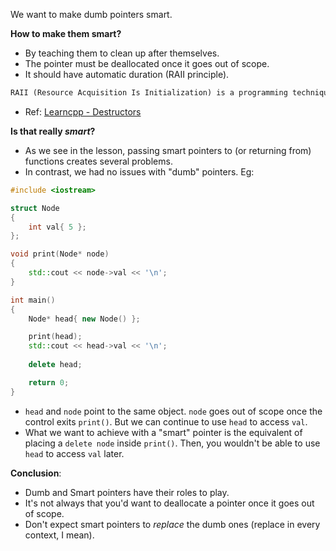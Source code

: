We want to make dumb pointers smart.

**How to make them smart?**
* By teaching them to clean up after themselves.
* The pointer must be deallocated once it goes out of scope.
* It should have automatic duration (RAII principle).
```txt
RAII (Resource Acquisition Is Initialization) is a programming technique whereby resource use is tied to the lifetime of objects with automatic duration (e.g. non-dynamically allocated objects). In C++, RAII is implemented via classes with constructors and destructors. A resource (such as memory, a file or database handle, etc…) is typically acquired in the object’s constructor (though it can be acquired after the object is created if that makes sense). That resource can then be used while the object is alive. The resource is released in the destructor, when the object is destroyed. The primary advantage of RAII is that it helps prevent resource leaks (e.g. memory not being deallocated) as all resource-holding objects are cleaned up automatically.
```
* Ref: [Learncpp - Destructors](https://www.learncpp.com/cpp-tutorial/destructors/)

**Is that really *smart*?**
* As we see in the lesson, passing smart pointers to (or returning from) functions creates several problems.
* In contrast, we had no issues with "dumb" pointers.
Eg:
```cpp
#include <iostream>

struct Node
{
    int val{ 5 };
};

void print(Node* node)
{
    std::cout << node->val << '\n';
}

int main()
{
    Node* head{ new Node() };

    print(head);
    std::cout << head->val << '\n';
    
    delete head;

    return 0;
}

```
* `head` and `node` point to the same object. `node` goes out of scope once the control exits `print()`. But we can continue to use `head` to access `val`.
* What we want to achieve with a "smart" pointer is the equivalent of placing a `delete node` inside `print()`. Then, you wouldn't be able to use `head` to access `val` later.

**Conclusion**:
* Dumb and Smart pointers have their roles to play.
* It's not always that you'd want to deallocate a pointer once it goes out of scope.
* Don't expect smart pointers to *replace* the dumb ones (replace in every context, I mean).
